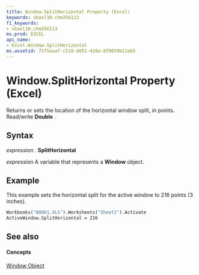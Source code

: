 ```yaml
---
title: Window.SplitHorizontal Property (Excel)
keywords: vbaxl10.chm356113
f1_keywords:
- vbaxl10.chm356113
ms.prod: EXCEL
api_name:
- Excel.Window.SplitHorizontal
ms.assetid: 71f5aaaf-c519-dd51-410a-8f9039b11e65
---
```



# Window.SplitHorizontal Property (Excel)

Returns or sets the location of the horizontal window split, in points. Read/write  **Double** .


## Syntax

 _expression_ . **SplitHorizontal**

 _expression_ A variable that represents a **Window** object.


## Example

This example sets the horizontal split for the active window to 216 points (3 inches).


```vb
Workbooks("BOOK1.XLS").Worksheets("Sheet1").Activate 
ActiveWindow.SplitHorizontal = 216
```


## See also


#### Concepts


[Window Object](window-object-excel.md)


